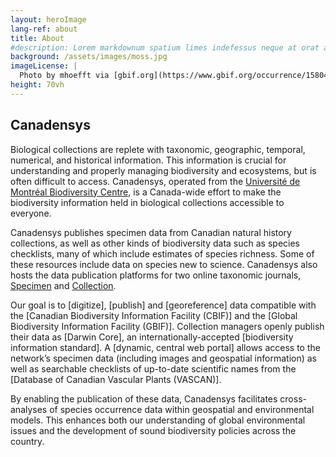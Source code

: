 ```yaml
---
layout: heroImage
lang-ref: about
title: About
#description: Lorem markdownum spatium limes indefessus neque at orat aestuat
background: /assets/images/moss.jpg
imageLicense: |
  Photo by mhoefft via [gbif.org](https://www.gbif.org/occurrence/1580487687)
height: 70vh
---
```


## Canadensys

Biological collections are replete with taxonomic, geographic, temporal, numerical, and historical information. This information is crucial for understanding and properly managing biodiversity and ecosystems, but is often difficult to access. Canadensys, operated from the [Université de Montréal Biodiversity Centre](https://irbv.umontreal.ca/institute/infrastructure/biodiversity-centre/?lang=en), is a Canada-wide effort to make the biodiversity information held in biological collections accessible to everyone.

Canadensys publishes specimen data from Canadian natural history collections, as well as other kinds of biodiversity data such as species checklists, many of which include estimates of species richness. Some of these resources include data on species new to science. Canadensys also hosts the data publication platforms for two online taxonomic journals, [Specimen](https://specimenpub.org/) and [Collection](https://specimenpub.org/).

Our goal is to [digitize], [publish] and [georeference] data compatible with the [Canadian Biodiversity Information Facility (CBIF)] and the [Global Biodiversity Information Facility (GBIF)]. Collection managers openly publish their data as [Darwin Core], an internationally-accepted [biodiversity information standard]. A [dynamic, central web portal] allows access to the network’s specimen data (including images and geospatial information) as well as searchable checklists of up-to-date scientific names from the [Database of Canadian Vascular Plants (VASCAN)].

By enabling the publication of these data, Canadensys facilitates cross-analyses of species occurrence data within geospatial and environmental models. This enhances both our understanding of global environmental issues and the development of sound biodiversity policies across the country.
